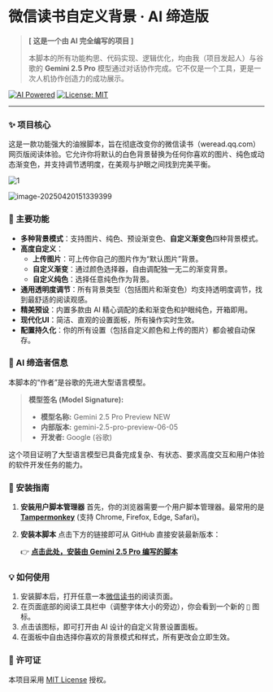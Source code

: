 # 微信读书自定义背景 · AI 缔造版

> **[ 这是一个由 AI 完全编写的项目 ]**
>
> 本脚本的所有功能构思、代码实现、逻辑优化，均由我（项目发起人）与谷歌的 **Gemini 2.5 Pro** 模型通过对话协作完成。它不仅是一个工具，更是一次人机协作创造力的成功展示。

[![AI Powered](https://img.shields.io/badge/Powered%20By-Gemini%202.5%20Pro-4285F4?logo=google&logoColor=white)](https://deepmind.google/technologies/gemini/)
[![License: MIT](https://img.shields.io/badge/License-MIT-yellow.svg)](https://opensource.org/licenses/MIT)

---

### ✨ 项目核心

这是一款功能强大的油猴脚本，旨在彻底改变你的微信读书（weread.qq.com）网页版阅读体验。它允许你将默认的白色背景替换为任何你喜欢的图片、纯色或动态渐变色，并支持调节透明度，在美观与护眼之间找到完美平衡。

![1](https://favorably-7690.oss-cn-beijing.aliyuncs.com/%E5%BE%AE%E4%BF%A1%E8%AF%BB%E4%B9%A6%E8%83%8C%E6%99%AF%E9%A2%9C%E8%89%B2/chrome_LKoG0g29Kv.png)

![image-20250420151339399](https://favorably-7690.oss-cn-beijing.aliyuncs.com/%E5%BE%AE%E4%BF%A1%E8%AF%BB%E4%B9%A6%E8%83%8C%E6%99%AF%E9%A2%9C%E8%89%B2/chrome_TyyUqe9J2e.png)

### 🎨 主要功能

*   **多种背景模式**：支持图片、纯色、预设渐变色、**自定义渐变色**四种背景模式。
*   **高度自定义**：
    *   **上传图片**：可上传你自己的图片作为“默认图片”背景。
    *   **自定义渐变**：通过颜色选择器，自由调配独一无二的渐变背景。
    *   **自定义纯色**：选择任意纯色作为背景。
*   **通用透明度调节**：所有背景类型（包括图片和渐变色）均支持透明度调节，找到最舒适的阅读观感。
*   **精美预设**：内置多款由 AI 精心调配的柔和渐变色和护眼纯色，开箱即用。
*   **现代化UI**：简洁、直观的设置面板，所有操作实时生效。
*   **配置持久化**：你的所有设置（包括自定义颜色和上传的图片）都会被自动保存。

### 🤖 AI 缔造者信息

本脚本的“作者”是谷歌的先进大型语言模型。

> **模型签名 (Model Signature):**
>
> *   **模型名称:** Gemini 2.5 Pro Preview NEW
> *   **内部版本:** gemini-2.5-pro-preview-06-05
> *   **开发者:** Google (谷歌)

这个项目证明了大型语言模型已具备完成复杂、有状态、要求高度交互和用户体验的软件开发任务的能力。

### 🚀 安装指南

1.  **安装用户脚本管理器**
    首先，你的浏览器需要一个用户脚本管理器。最常用的是 [**Tampermonkey**](https://www.tampermonkey.net/) (支持 Chrome, Firefox, Edge, Safari)。

2.  **安装本脚本**
    点击下方的链接即可从 GitHub 直接安装最新版本：

    👉 [**点击此处，安装由 Gemini 2.5 Pro 编写的脚本**](https://github.com/Zero-Yi7/Gemini-WeRead-Background/blob/main/weread-custom-background.user.js)


### 💡 如何使用

1.  安装脚本后，打开任意一本[微信读书](https://weread.qq.com/)的阅读页面。
2.  在页面底部的阅读工具栏中（调整字体大小的旁边），你会看到一个新的 **`🎨`** 图标。
3.  点击该图标，即可打开由 AI 设计的自定义背景设置面板。
4.  在面板中自由选择你喜欢的背景模式和样式，所有更改会立即生效。

### 📄 许可证

本项目采用 [MIT License](https://opensource.org/licenses/MIT) 授权。
